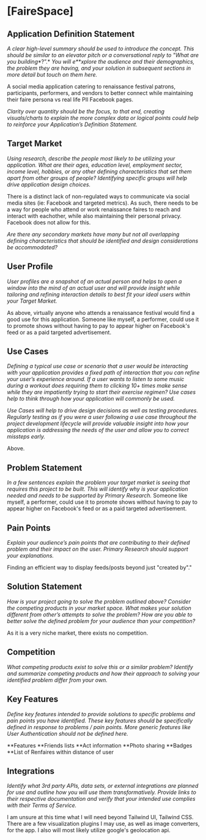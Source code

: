 # [FaireSpace]

## Application Definition Statement

*A* *clear* *high-level summary should be used to introduce the concept. This should be similar to an elevator pitch or a conversational reply to* *"What* *are you building**?”.* *You will e**xplore the audience and their demographics, the problem they are having, and your solution in subsequent sections in more detail but touch on them here.*

A social media application catering to renaissance festival patrons, participants, performers, and vendors to better connect while maintaining their faire persona vs real life PII Facebook pages.

*Clarity over quantity should be the focus, to that end, creating visuals/charts to explain the more complex data or logical points could help to reinforce your Application’s Definition Statement.*

## Target Market

*Using research, describe the people most likely to be utilizing your application. What are their ages, education level, employment sector, income level, hobbies, or any other defining characteristics that set them apart from other groups of people? Identifying specific groups will help drive application design choices.*

There is a distinct lack of non-regulated ways to communicate via social media sites (ie: Facebook and targeted metrics).  As such, there needs to be a way for people who attend or work renaissance faires to reach and interact with eachother, while also maintaining their personal privacy.  Facebook does not allow for this.

*Are there any secondary markets have many but not all overlapping defining characteristics that should be identified and design considerations be accommodated?*

## User Profile

*User profiles are a snapshot of an actual person and helps to open a window into the mind of an actual user and will provide insight while tailoring and refining interaction details to best fit your ideal users within your Target Market.*

As above, virtually anyone who attends a renaissance festival would find a good use for this application.  Someone like myself, a performer, could use it to promote shows without having to pay to appear higher on Facebook's feed or as a paid targeted advertisement.

## Use Cases

*Defining a typical use case or scenario that a user would be interacting with your application provides a fixed path of interaction that you can refine your user’s experience around. If a user wants to listen to some music during a workout does requiring them to clicking 10+ times make sense while they are impatiently trying to start their exercise regimen? Use cases help to think through how your application will commonly be used.*

*Use Cases will help to drive design decisions as well as testing procedures. Regularly testing as if you were a user following a use case throughout the project development lifecycle will provide valuable insight into how your application is addressing the needs of the user and allow you to correct missteps early.*

Above.

## Problem Statement

*In a few sentences explain the problem your target market is seeing that requires this project to be built. This will identify why is your application needed and needs to be supported by Primary Research.*
Someone like myself, a performer, could use it to promote shows without having to pay to appear higher on Facebook's feed or as a paid targeted advertisement.


## Pain Points

*Explain your audience’s pain points that are contributing to their defined problem and their impact on the user. Primary Research should support your explanations.*

Finding an efficient way to display feeds/posts beyond just "created by"."

## Solution Statement

*How is your project going to solve the problem outlined above? Consider the competing products in your market space. What makes your solution different from other’s attempts to solve the problem? How are you able to better solve the defined problem for your audience than your competition?*

As it is a very niche market, there exists no competition.

## Competition

*What competing products exist to solve this or a similar problem? Identify and summarize competing products and how their approach to solving your identified problem differ from your own.*



## Key Features

*Define key features intended to provide solutions to specific problems and pain points you have identified. These key features should be specifically defined in response to problems / pain points. More generic features like User Authentication should not be defined here.*

**Features
**Friends lists
**Act information
**Photo sharing
**Badges
**List of Renfaires within distance of user


## Integrations

*Identify what 3rd party APIs, data sets, or external integrations are planned for use and outline how you will use them transformatively. Provide links to their respective documentation and verify that your intended use complies with their Terms of Service.*

I am unsure at this time what I will need beyond Tailwind UI, Tailwind CSS.  There are a few visualization plugins I may use, as well as image converters, for the app.  I also will most likely utilize google's geolocation api.
